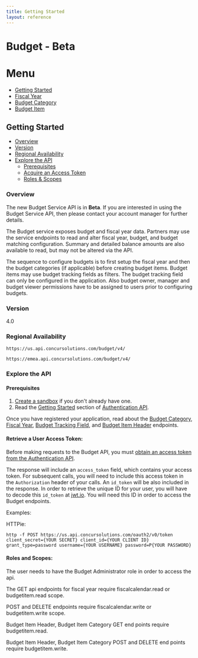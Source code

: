 ```yaml
---
title: Getting Started
layout: reference
---
```


# Budget - Beta

# Menu
* [Getting Started](#overview)
* [Fiscal Year](#overview)
* [Budget Category](#overview)
* [Budget Item](#overview)


## Getting Started

- [Overview](#overview)
- [Version](#version)
- [Regional Availability](#regional-availability)
- [Explore the API](#explore-the-api)
  - [Prerequisites](#prerequisites)
  - [Acquire an Access Token](#retrieve-a-user-access-token)
  - [Roles & Scopes](#roles-and-scopes)

### Overview

The new Budget Service API is in **Beta**. If you are interested in using the Budget Service API, then please contact your account manager for further details. 

The Budget service exposes budget and fiscal year data.  Partners may use the service endpoints to read and alter fiscal year, budget, and budget matching configuration.
Summary and detailed balance amounts are also available to read, but may not be altered via the API.

The sequence to configure budgets is to first setup the fiscal year and then the budget categories (if applicable) before creating budget items.
Budget items may use budget tracking fields as filters. The budget tracking field can only be configured in the application. Also budget owner,
manager and budget viewer permissions have to be assigned to users prior to configuring budgets.

### Version
4.0  

### Regional Availability

```
https://us.api.concursolutions.com/budget/v4/
```

```
https://emea.api.concursolutions.com/budget/v4/
```

### Explore the API

#### Prerequisites

1. [Create a sandbox](https://developer.concur.com/manage-apps/register.html) if you don't already have one.
2. Read the [Getting Started](https://developer.concur.com/api-reference/authentication/getting-started.html) section of [Authentication API](https://developer.concur.com/api-reference/authentication/apidoc.html).

Once you have registered your application, read about the [Budget Category](/api-reference/budget/budget-category.html), [Fiscal Year](/api-reference/budget/fiscal-year.html), [Budget Tracking Field](/api-reference/budget/cost-object.html), and [Budget Item Header](/api-reference/budget/budget-header.html) endpoints.

#### Retrieve a User Access Token:

Before making requests to the Budget API, you must [obtain an access token from the Authentication API](https://developer.concur.com/api-reference/authentication/getting-started.html).

The response will include an `access_token` field, which contains your access token. For subsequent calls, you will need to include this access token in the `Authorization` header of your calls. An `id_token` will be also included in the response. In order to retrieve the unique ID for your user, you will have to decode this `id_token` at [jwt.io](https://jwt.io/). You will need this ID in order to access the Budget endpoints.

Examples:

HTTPie:

```shell
http -f POST https://us.api.concursolutions.com/oauth2/v0/token client_secret={YOUR SECRET} client_id={YOUR CLIENT ID} grant_type=password username={YOUR USERNAME} password=P{YOUR PASSWORD}
```

#### Roles and Scopes:

The user needs to have the Budget Administrator role in order to access the api. 

The GET api endpoints for fiscal year require fiscalcalendar.read or budgetitem.read scope.

POST and DELETE endpoints require fiscalcalendar.write or budgetitem.write scope.

Budget Item Header, Budget Item Category GET end points require budgetitem.read.
 
Budget Item Header, Budget Item Category POST and DELETE end points require budgetitem.write. 
